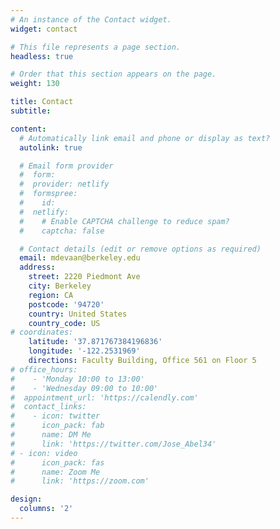 ```yaml
---
# An instance of the Contact widget.
widget: contact

# This file represents a page section.
headless: true

# Order that this section appears on the page.
weight: 130

title: Contact
subtitle:

content:
  # Automatically link email and phone or display as text?
  autolink: true

  # Email form provider
  #  form:
  #  provider: netlify
  #  formspree:
  #    id:
  #  netlify:
  #    # Enable CAPTCHA challenge to reduce spam?
  #    captcha: false

  # Contact details (edit or remove options as required)
  email: mdevaan@berkeley.edu
  address:
    street: 2220 Piedmont Ave
    city: Berkeley
    region: CA
    postcode: '94720'
    country: United States
    country_code: US
# coordinates:
    latitude: '37.871767384196836'
    longitude: '-122.2531969'
    directions: Faculty Building, Office 561 on Floor 5
# office_hours:
#    - 'Monday 10:00 to 13:00'
#    - 'Wednesday 09:00 to 10:00'
#  appointment_url: 'https://calendly.com'
#  contact_links:
#    - icon: twitter
#      icon_pack: fab
#      name: DM Me
#      link: 'https://twitter.com/Jose_Abel34'
# - icon: video
#      icon_pack: fas
#      name: Zoom Me
#      link: 'https://zoom.com'

design:
  columns: '2'
---
```

